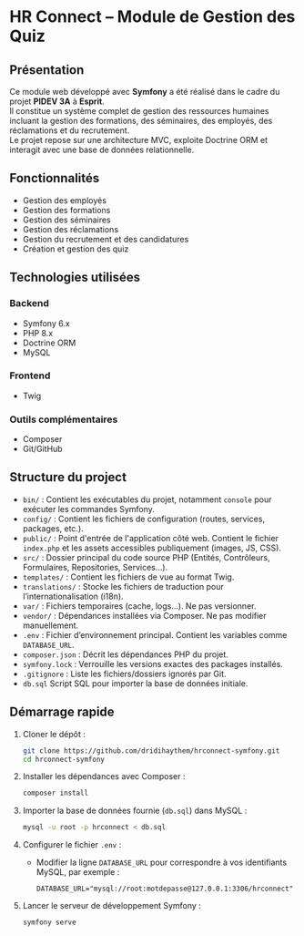# HR Connect – Module de Gestion des Quiz

## Présentation

Ce module web développé avec **Symfony** a été réalisé dans le cadre du projet **PIDEV 3A** à **Esprit**.  
Il constitue un système complet de gestion des ressources humaines incluant la gestion des formations, des séminaires, des employés, des réclamations et du recrutement.  
Le projet repose sur une architecture MVC, exploite Doctrine ORM et interagit avec une base de données relationnelle.

## Fonctionnalités

- Gestion des employés
- Gestion des formations
- Gestion des séminaires
- Gestion des réclamations
- Gestion du recrutement et des candidatures
- Création et gestion des quiz

## Technologies utilisées

### Backend
- Symfony 6.x
- PHP 8.x
- Doctrine ORM
- MySQL


### Frontend
- Twig

### Outils complémentaires
- Composer
- Git/GitHub

## Structure du project

- `bin/` : Contient les exécutables du projet, notamment `console` pour exécuter les commandes Symfony.
- `config/` : Contient les fichiers de configuration (routes, services, packages, etc.).
- `public/` : Point d'entrée de l'application côté web. Contient le fichier `index.php` et les assets accessibles publiquement (images, JS, CSS).
- `src/` : Dossier principal du code source PHP (Entités, Contrôleurs, Formulaires, Repositories, Services…).
- `templates/` : Contient les fichiers de vue au format Twig.
- `translations/` : Stocke les fichiers de traduction pour l’internationalisation (i18n).
- `var/` : Fichiers temporaires (cache, logs…). Ne pas versionner.
- `vendor/` : Dépendances installées via Composer. Ne pas modifier manuellement.
- `.env` : Fichier d’environnement principal. Contient les variables comme `DATABASE_URL`.
- `composer.json` : Décrit les dépendances PHP du projet.
- `symfony.lock` : Verrouille les versions exactes des packages installés.
- `.gitignore` : Liste les fichiers/dossiers ignorés par Git.
- `db.sql` Script SQL pour importer la base de données initiale.

## Démarrage rapide

1. Cloner le dépôt :
   ```bash
   git clone https://github.com/dridihaythem/hrconnect-symfony.git
   cd hrconnect-symfony

2. Installer les dépendances avec Composer :
   ```bash
   composer install
   ```

3. Importer la base de données fournie (`db.sql`) dans MySQL :
   ```bash
   mysql -u root -p hrconnect < db.sql
   ```

4. Configurer le fichier `.env` :
   - Modifier la ligne `DATABASE_URL` pour correspondre à vos identifiants MySQL, par exemple :
     ```
     DATABASE_URL="mysql://root:motdepasse@127.0.0.1:3306/hrconnect"
     ```

5. Lancer le serveur de développement Symfony :
   ```bash
   symfony serve
   ```
